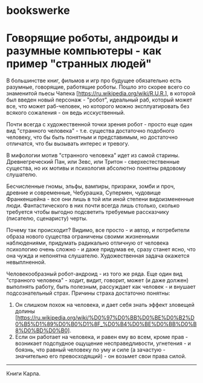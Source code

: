 # bookswerke

# Говорящие роботы, андроиды и разумные компьютеры - как пример "странных людей"

В большинстве книг, фильмов и игр про будущее обязательно есть разумные, говорящие, работящие роботы. Пошло это скорее всего со знаменитой пьесы Чапека [https://ru.wikipedia.org/wiki/R.U.R.], в которой был введен новый персонаж - "робот", идеальный раб, который может все, что может раб-человек, но которого можно эксплуатировать без всякого сожаления - он ведь исскуственный.

Почти всегда с художественной точки зрения робот - просто еще один вид "странного человека" - т.е. существа достаточно подобного человеку, что бы быть понятным и представимым, но достаточно отличатся, что бы вызывать интерес и тревогу.

В мифологии мотив "странного человека" идет из самой старины. Древнегреческий Пан, или Зевс, или Тритон - сверхестественные существа, но их мотивы и психология абсолютно понятны рядовому слушателю.

Бесчисленные гномы, эльфы, вампиры, призраки, зомби и проч, древние и современные, Чебурашка, Супермен, чудовище Франкеншейна - все они лишь в той или иной степени видоизмененные люди. Фантастического в них почти всегда лишь столько, сколько требуется чтобы выгодно подсветить требуемые рассказчику (писателю, сценаристу) черты.

Почему так происходит? Видимо, все просто - и автор, и потребители образа нового существа ограничены своими жизненными наблюдениями, придумать радикально отличную от человека психологию очень сложно - и даже придумав ее, сразу станет ясно, что она чужда и непонятна слушателю. Художественная задача окажется невыплненной.

Человекообразный робот-андроид - из того же ряда. Еще один вид "странного человека" - ходит, видит, говорит, может (и даже должен) выполнять работу, быть полезным, рассуждает как человек - и внушает подсознательный страх. Причины страха достаточно понятны: 

1. Он слишком похож на человека, и дает себя знать эффект зловещей долины [https://ru.wikipedia.org/wiki/%D0%97%D0%BB%D0%BE%D0%B2%D0%B5%D1%89%D0%B0%D1%8F_%D0%B4%D0%BE%D0%BB%D0%B8%D0%BD%D0%B0]. 
2. Если он работает на человека, и равен ему во всем, кроме прав - возникает подспудное ощущение несправедливости, угнетения - и боязнь, что равный человеку по уму и силе (а зачастую - значительно его превосходящий) - он возьмет свои права силой.



---
Книги Карла.
